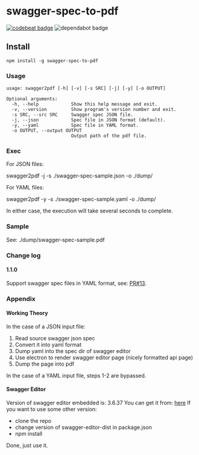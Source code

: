 # swagger-spec-to-pdf

[![codebeat badge](https://codebeat.co/badges/d512c584-5af6-4cf8-80a8-7210662487a4)](https://codebeat.co/projects/github-com-maxw1337-swagger-spec-to-pdf-master)
![dependabot badge](https://api.dependabot.com/badges/status?host=github&repo=maxw1337/swagger-spec-to-pdf)

## Install

`npm install -g swagger-spec-to-pdf`

### Usage

    usage: swagger2pdf [-h] [-v] [-s SRC] [-j] [-y] [-o OUTPUT]

    Optional arguments:
      -h, --help            Show this help message and exit.
      -v, --version         Show program's version number and exit.
      -s SRC, --src SRC     Swagger spec JSON file.
      -j, --json            Spec file in JSON format (default).
      -y, --yaml            Spec file in YAML format.
      -o OUTPUT, --output OUTPUT
                            Output path of the pdf file.

### Exec

For JSON files:

swagger2pdf -j -s ./swagger-spec-sample.json -o ./dump/

For YAML files:

swagger2pdf -y -s ./swagger-spec-sample.yaml -o ./dump/

In either case, the execution will take several seconds to complete.

### Sample

See: ./dump/swagger-spec-sample.pdf

### Change log

#### 1.1.0

Support swagger spec files in YAML format, see: [PR#13](https://github.com/agreatfool/swagger-spec-to-pdf/pull/13/files).

### Appendix

#### Working Theory

In the case of a JSON input file:

1. Read source swagger json spec
2. Convert it into yaml format
3. Dump yaml into the spec dir of swagger editor
4. Use electron to render swagger editor page (nicely formatted api page)
5. Dump the page into pdf

In the case of a YAML input file, steps 1-2 are bypassed.

#### Swagger Editor

Version of swagger editor embedded is: 3.6.37
You can get it from: [here](https://github.com/swagger-api/swagger-editor/releases/latest)
If you want to use some other version:

* clone the repo
* change version of swagger-editor-dist in package.json
* npm install

Done, just use it.
